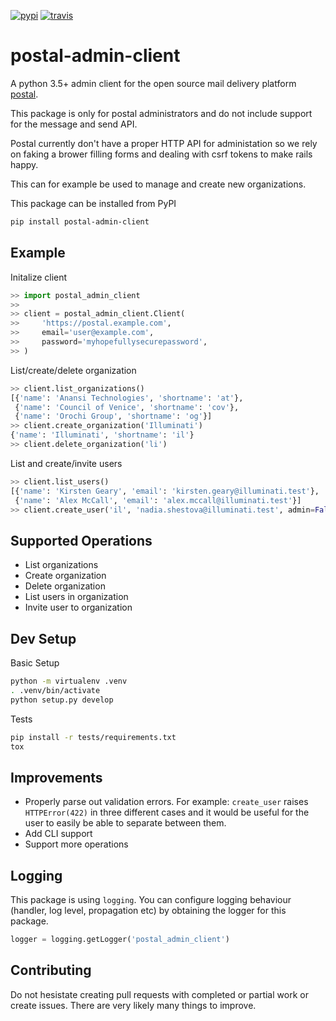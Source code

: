 [![pypi](https://badge.fury.io/py/postal-admin-client.svg)](https://pypi.python.org/pypi/postal-admin-client) [![travis](https://api.travis-ci.org/ZettaIO/postal-admin-client.svg?branch=master)](https://travis-ci.org/ZettaIO/postal-admin-client)

# postal-admin-client

A python 3.5+ admin client for the open source mail delivery platform
[postal](https://github.com/atech/postal).

This package is only for postal administrators
and do not include support for the message and send API.

Postal currently don't have a proper HTTP API for administation
so we rely on faking a brower filling forms and dealing with
csrf tokens to make rails happy.

This can for example be used to manage and create new organizations.

This package can be installed from PyPI

```bash
pip install postal-admin-client
```

## Example

Initalize client

```python
>> import postal_admin_client
>>
>> client = postal_admin_client.Client(
>>     'https://postal.example.com',
>>     email='user@example.com',
>>     password='myhopefullysecurepassword',
>> )
```

List/create/delete organization

```python
>> client.list_organizations()
[{'name': 'Anansi Technologies', 'shortname': 'at'},
 {'name': 'Council of Venice', 'shortname': 'cov'},
 {'name': 'Orochi Group', 'shortname': 'og'}]
>> client.create_organization('Illuminati')
{'name': 'Illuminati', 'shortname': 'il'}
>> client.delete_organization('li')
```

List and create/invite users

```python
>> client.list_users()
[{'name': 'Kirsten Geary', 'email': 'kirsten.geary@illuminati.test'},
 {'name': 'Alex McCall', 'email': 'alex.mccall@illuminati.test'}]
>> client.create_user('il', 'nadia.shestova@illuminati.test', admin=False)
```

## Supported Operations

* List organizations
* Create organization
* Delete organization
* List users in organization
* Invite user to organization

## Dev Setup

Basic Setup

```bash
python -m virtualenv .venv
. .venv/bin/activate
python setup.py develop
```

Tests

```bash
pip install -r tests/requirements.txt
tox
```

## Improvements

* Properly parse out validation errors. For example: `create_user`
  raises `HTTPError(422)` in three different cases and it would be useful
  for the user to easily be able to separate between them.
* Add CLI support
* Support more operations

## Logging

This package is using `logging`. You can configure logging behaviour
(handler, log level, propagation etc) by obtaining the logger for this package.

```python
logger = logging.getLogger('postal_admin_client')
```

## Contributing

Do not hesistate creating pull requests with completed or
partial work or create issues. There are very likely many
things to improve.
